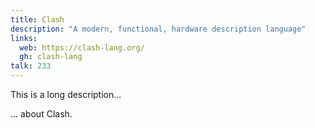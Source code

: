 ```yaml
---
title: Clash
description: "A modern, functional, hardware description language"
links:
  web: https://clash-lang.org/
  gh: clash-lang
talk: 233
---
```


This is a long description...
<!--more-->
... about Clash.
